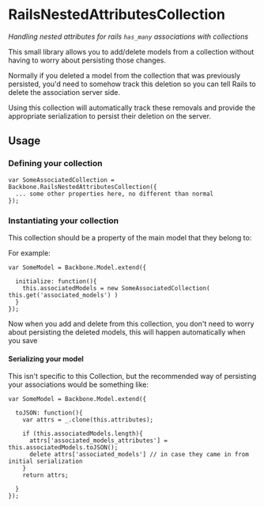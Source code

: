 # RailsNestedAttributesCollection
*Handling nested attributes for rails `has_many` associations with collections*

This small library allows you to add/delete models from a collection without having to worry about
persisting those changes.

Normally if you deleted a model from the collection that was previously persisted, you'd need to somehow
track this deletion so you can tell Rails to delete the association server side.

Using this collection will automatically track these removals and provide the appropriate serialization to persist
their deletion on the server.

## Usage

### Defining your collection

    var SomeAssociatedCollection = Backbone.RailsNestedAttributesCollection({
      ... some other properties here, no different than normal
    });

### Instantiating your collection

This collection should be a property of the main model that they belong to:

For example:

    var SomeModel = Backbone.Model.extend({

      initialize: function(){
        this.associatedModels = new SomeAssociatedCollection( this.get('associated_models') )
      }
    });

Now when you add and delete from this collection, you don't need to worry about persisting
the deleted models, this will happen automatically when you save

#### Serializing your model

This isn't specific to this Collection, but the recommended way of persisting your associations would be something like:

    var SomeModel = Backbone.Model.extend({

      toJSON: function(){
        var attrs = _.clone(this.attributes);

        if (this.associatedModels.length){
          attrs['associated_models_attributes'] = this.associatedModels.toJSON();
          delete attrs['associated_models'] // in case they came in from initial serialization
        }
        return attrs;

      }
    });
